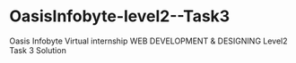 # OasisInfobyte-level2--Task3
Oasis Infobyte Virtual internship WEB DEVELOPMENT &amp; DESIGNING Level2 Task 3 Solution

